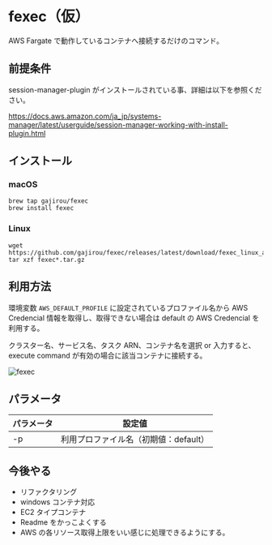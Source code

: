 # fexec（仮）
AWS Fargate で動作しているコンテナへ接続するだけのコマンド。
## 前提条件
session-manager-plugin がインストールされている事、詳細は以下を参照ください。

https://docs.aws.amazon.com/ja_jp/systems-manager/latest/userguide/session-manager-working-with-install-plugin.html
## インストール
### macOS
```
brew tap gajirou/fexec
brew install fexec
```
### Linux
```
wget https://github.com/gajirou/fexec/releases/latest/download/fexec_linux_amd64.tar.gz
tar xzf fexec*.tar.gz
```
## 利用方法
環境変数 `AWS_DEFAULT_PROFILE` に設定されているプロファイル名から AWS Credencial 情報を取得し、取得できない場合は default の AWS Credencial を利用する。

クラスター名、サービス名、タスク ARN、コンテナ名を選択 or 入力すると、execute command が有効の場合に該当コンテナに接続する。

![fexec](https://storage.googleapis.com/zenn-user-upload/3013879517cb-20220806.gif)

## パラメータ
| パラメータ | 設定値 |
| ---- | ---- |
| -p | 利用プロファイル名（初期値：default） |
## 今後やる
- リファクタリング
- windows コンテナ対応
- EC2 タイプコンテナ
- Readme をかっこよくする
- AWS の各リソース取得上限をいい感じに処理できるようにする。
